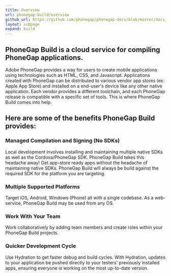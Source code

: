 ```yaml
---
title: Overview
url: phonegap-build/overview
github_url: https://github.com/phonegap/phonegap-docs/blob/master/docs/4-phonegap-build/0-overview.html.md
layout: subpage
expand: build
---
```

## PhoneGap Build is a cloud service for compiling PhoneGap applications.

Adobe PhoneGap provides a way for users to create mobile applications using technologies such as HTML, CSS, and Javascript. Applications created with PhoneGap can be distributed to various vendor app stores (ex: Apple App Store) and installed on a end-user's device like any other native application. Each vendor provides a different toolchain, and each PhoneGap release is compatible with a specific set of tools. This is where PhoneGap Build comes into help.

## Here are some of the benefits PhoneGap Build provides:

### Managed Compilation and Signing (No SDKs)

Local development involves installing and maintaining multiple native SDKs as well as the Cordova/PhoneGap SDK. PhoneGap Build takes this headache away! Get app-store ready apps without the headache of maintaining native SDKs. PhoneGap Build will always be build against the required SDK for the platform you are targeting.

### Multiple Supported Platforms

Target iOS, Android, Windows (Phone) all with a single codebase. As a web-service, PhoneGap Build may be used from any OS.

### Work With Your Team

Work collaboratively by adding team members and create roles within your PhoneGap Build projects.

### Quicker Development Cycle

Use Hydration to get faster debug and build cycles. With Hydration, updates to your application be pushed directly to your testers' previously installed apps, ensuring everyone is working on the most up-to-date version.
